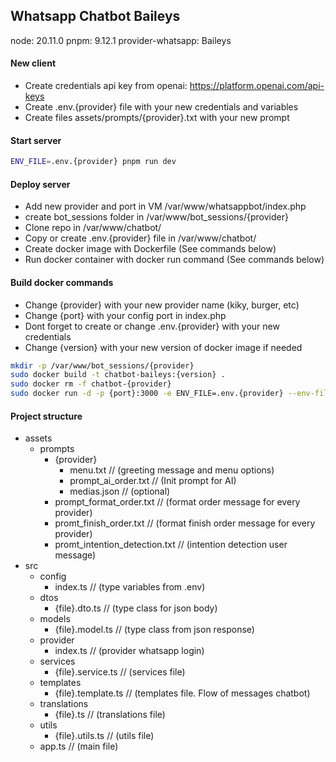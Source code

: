 ## Whatsapp Chatbot Baileys
node: 20.11.0
pnpm: 9.12.1
provider-whatsapp: Baileys

#### New client
- Create credentials api key from openai: https://platform.openai.com/api-keys
- Create .env.{provider} file with your new credentials and variables
- Create files assets/prompts/{provider}.txt with your new prompt

#### Start server
```bash
ENV_FILE=.env.{provider} pnpm run dev
```

#### Deploy server
- Add new provider and port in VM /var/www/whatsappbot/index.php
- create bot_sessions folder in /var/www/bot_sessions/{provider}
- Clone repo in /var/www/chatbot/
- Copy or create .env.{provider} file in /var/www/chatbot/
- Create docker image with Dockerfile (See commands below)
- Run docker container with docker run command (See commands below)

#### Build docker commands
- Change {provider} with your new provider name (kiky, burger, etc)
- Change {port} with your config port in index.php
- Dont forget to create or change .env.{provider} with your new credentials
- Change {version} with your new version of docker image if needed

```bash
mkdir -p /var/www/bot_sessions/{provider}
sudo docker build -t chatbot-baileys:{version} .
sudo docker rm -f chatbot-{provider}
sudo docker run -d -p {port}:3000 -e ENV_FILE=.env.{provider} --env-file .env.{provider} -v /var/www/bot_sessions/{provider}:/app/bot_sessions --name chatbot-{provider} chatbot-baileys:{version}
```

#### Project structure
- assets
    - prompts
        - {provider}
            - menu.txt                          // (greeting message and menu options)
            - prompt_ai_order.txt               // (Init prompt for AI)
            - medias.json                       // (optional)
        - prompt_format_order.txt               // (format order message for every provider)
        - promt_finish_order.txt                // (format finish order message for every provider)
        - promt_intention_detection.txt         // (intention detection user message)
- src
    - config
        - index.ts                              // (type variables from .env)
    - dtos
        - {file}.dto.ts                         // (type class for json body)
    - models
        - {file}.model.ts                       // (type class from json response)
    - provider
        - index.ts                              // (provider whatsapp login)
    - services
        - {file}.service.ts                     // (services file)
    - templates
        - {file}.template.ts                    // (templates file. Flow of messages chatbot)
    - translations
        - {file}.ts                             // (translations file)
    - utils
        - {file}.utils.ts                       // (utils file)
    - app.ts                                    // (main file)
